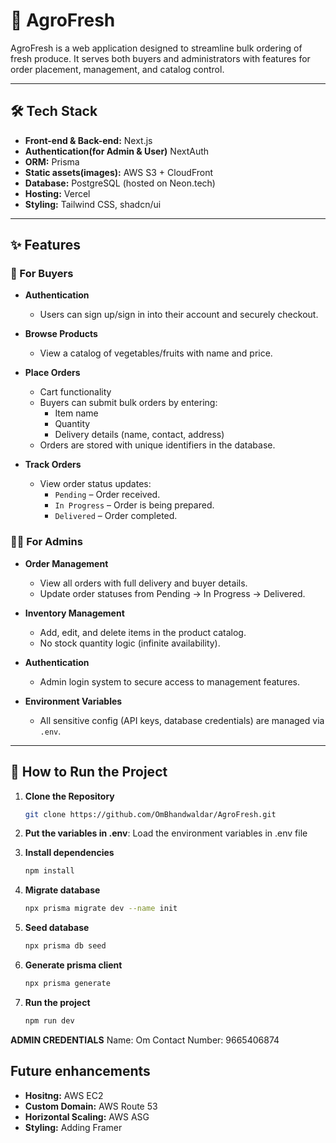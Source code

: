 # 🌾 AgroFresh

AgroFresh is a web application designed to streamline bulk ordering of fresh produce. It serves both buyers and administrators with features for order placement, management, and catalog control.

---

## 🛠 Tech Stack

- **Front-end & Back-end:** Next.js  
- **Authentication(for Admin & User)** NextAuth  
- **ORM:** Prisma
- **Static assets(images):** AWS S3 + CloudFront
- **Database:** PostgreSQL (hosted on Neon.tech)  
- **Hosting:** Vercel
- **Styling:** Tailwind CSS, shadcn/ui  

---

## ✨ Features

### 🛒 For Buyers
- **Authentication**
  - Users can sign up/sign in into their account and securely checkout.

- **Browse Products**
  - View a catalog of vegetables/fruits with name and price.

- **Place Orders**
  - Cart functionality
  - Buyers can submit bulk orders by entering:
    - Item name
    - Quantity
    - Delivery details (name, contact, address)
  - Orders are stored with unique identifiers in the database.

- **Track Orders**
  - View order status updates:
    - `Pending` – Order received.
    - `In Progress` – Order is being prepared.
    - `Delivered` – Order completed.

### 🧑‍💼 For Admins
- **Order Management**
  - View all orders with full delivery and buyer details.
  - Update order statuses from Pending → In Progress → Delivered.

- **Inventory Management**
  - Add, edit, and delete items in the product catalog.
  - No stock quantity logic (infinite availability).

- **Authentication**
  - Admin login system to secure access to management features.


- **Environment Variables**
  - All sensitive config (API keys, database credentials) are managed via `.env`.

---

## 🚀 How to Run the Project

1. **Clone the Repository**
   ```bash
   git clone https://github.com/OmBhandwaldar/AgroFresh.git
2. **Put the variables in .env**: Load the environment variables in .env file

3. **Install dependencies**
   ```bash
   npm install
4. **Migrate database**
   ```bash
   npx prisma migrate dev --name init
5. **Seed database**
   ```bash
   npx prisma db seed
6. **Generate prisma client**
   ```bash
   npx prisma generate
7. **Run the project**
   ```bash
   npm run dev

**ADMIN CREDENTIALS**
Name: Om
Contact Number: 9665406874

##  Future enhancements
- **Hositng:** AWS EC2  
- **Custom Domain:** AWS Route 53  
- **Horizontal Scaling:** AWS ASG
- **Styling:** Adding Framer  

